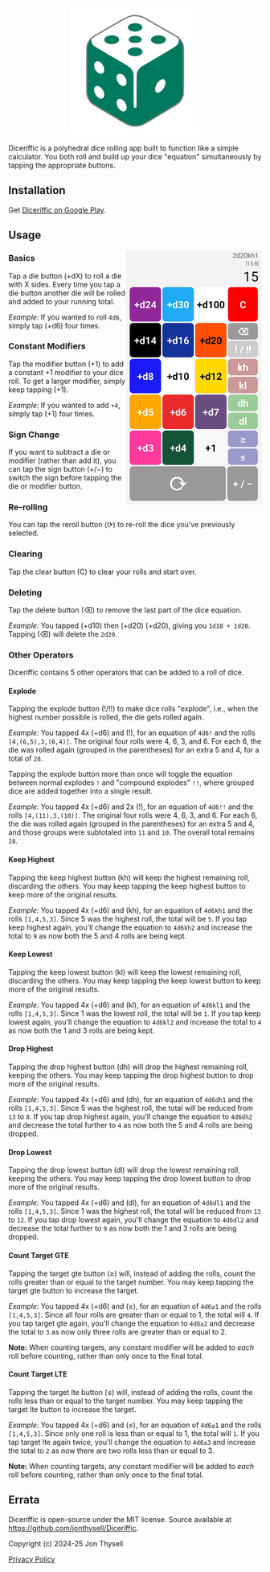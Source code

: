 <p align="center">
<img src="./icon.png" alt="Dicerrific Icon" />
</p>

Diceriffic is a polyhedral dice rolling app built to function like a simple calculator. You both roll and build up your dice "equation" simultaneously by tapping the appropriate buttons.

## Installation ##

Get [Diceriffic on Google Play](https://play.google.com/store/apps/details?id=com.jonthysell.diceriffic&hl=en-US).

## Usage ##

<img align="right" src="./screenshot.png" alt="Dicerrific Screenshot" />

### Basics ###

Tap a die button (+dX) to roll a die with X sides. Every time you tap a die button another die will be rolled and added to your running total.

*Example:* If you wanted to roll `4d6`, simply tap (+d6) four times.

### Constant Modifiers ###

Tap the modifier button (+1) to add a constant +1 modifier to your dice roll. To get a larger modifier, simply keep tapping (+1).

*Example:* If you wanted to add `+4`, simply tap (+1) four times.

### Sign Change ###

If you want to subtract a die or modifier (rather than add it), you can tap the sign button (+/−) to switch the sign before tapping the die or modifier button.

### Re-rolling ###

You can tap the reroll button (⟳) to re-roll the dice you've previously selected.

### Clearing ###

Tap the clear button (C) to clear your rolls and start over.

### Deleting ###

Tap the delete button (⌫) to remove the last part of the dice equation.

*Example:* You tapped (+d10) then (+d20) (+d20), giving you `1d10 + 1d20`. Tapping (⌫) will delete the `2d20`.

### Other Operators ###

Diceriffic contains 5 other operators that can be added to a roll of dice.

#### Explode ####

Tapping the explode button (!/!!) to make dice rolls "explode", i.e., when the highest number possible is rolled, the die gets rolled again.

*Example:* You tapped 4x (+d6) and (!), for an equation of `4d6!` and the rolls `[4,(6,5),3,(6,4)]`. The original four rolls were 4, 6, 3, and 6. For each 6, the die was rolled again (grouped in the parentheses) for an extra 5 and 4, for a total of `28`.

Tapping the explode button more than once will toggle the equation between normal explodes `!` and "compound explodes" `!!`, where grouped dice are added together into a single result.

*Example:* You tapped 4x (+d6) and 2x (!), for an equation of `4d6!!` and the rolls `[4,(11),3,(10)]`. The original four rolls were 4, 6, 3, and 6. For each 6, the die was rolled again (grouped in the parentheses) for an extra 5 and 4, and those groups were subtotaled into `11` and `10`. The overall total remains `28`.

#### Keep Highest ####

Tapping the keep highest button (kh) will keep the highest remaining roll, discarding the others. You may keep tapping the keep highest button to keep more of the original results.

*Example:* You tapped 4x (+d6) and (kh), for an equation of `4d6kh1` and the rolls `[1,4,5,3]`. Since 5 was the highest roll, the total will be `5`. If you tap keep highest again, you'll change the equation to `4d6kh2` and increase the total to `9` as now both the 5 and 4 rolls are being kept.

#### Keep Lowest ####

Tapping the keep lowest button (kl) will keep the lowest remaining roll, discarding the others. You may keep tapping the keep lowest button to keep more of the original results.

*Example:* You tapped 4x (+d6) and (kl), for an equation of `4d6kl1` and the rolls `[1,4,5,3]`. Since 1 was the lowest roll, the total will be `1`. If you tap keep lowest again, you'll change the equation to `4d6kl2` and increase the total to `4` as now both the 1 and 3 rolls are being kept.

#### Drop Highest ####

Tapping the drop highest button (dh) will drop the highest remaining roll, keeping the others. You may keep tapping the drop highest button to drop more of the original results.

*Example:* You tapped 4x (+d6) and (dh), for an equation of `4d6dh1` and the rolls `[1,4,5,3]`. Since 5 was the highest roll, the total will be reduced from `13` to `8`. If you tap drop highest again, you'll change the equation to `4d6dh2` and decrease the total further to `4` as now both the 5 and 4 rolls are being dropped.

#### Drop Lowest ####

Tapping the drop lowest button (dl) will drop the lowest remaining roll, keeping the others. You may keep tapping the drop lowest button to drop more of the original results.

*Example:* You tapped 4x (+d6) and (dl), for an equation of `4d6dl1` and the rolls `[1,4,5,3]`. Since 1 was the highest roll, the total will be reduced from `13` to `12`. If you tap drop lowest again, you'll change the equation to `4d6dl2` and decrease the total further to `9` as now both the 1 and 3 rolls are being dropped.

#### Count Target GTE ####

Tapping the target gte button (≥) will, instead of adding the rolls, count the rolls greater than or equal to the target number. You may keep tapping the target gte button to increase the target.

*Example:* You tapped 4x (+d6) and (≥), for an equation of `4d6≥1` and the rolls `[1,4,5,3]`. Since all four rolls are greater than or equal to 1, the total will `4`. If you tap target gte again, you'll change the equation to `4d6≥2` and decrease the total to `3` as now only three rolls are greater than or equal to 2.

**Note:** When counting targets, any constant modifier will be added to *each* roll before counting, rather than only once to the final total.

#### Count Target LTE ####

Tapping the target lte button (≤) will, instead of adding the rolls, count the rolls less than or equal to the target number. You may keep tapping the target lte button to increase the target.

*Example:* You tapped 4x (+d6) and (≤), for an equation of `4d6≤1` and the rolls `[1,4,5,3]`. Since only one roll is less than or equal to 1, the total will `1`. If you tap target lte again twice, you'll change the equation to `4d6≤3` and increase the total to `2` as now there are two rolls less than or equal to 3.

**Note:** When counting targets, any constant modifier will be added to *each* roll before counting, rather than only once to the final total.

## Errata ##

Diceriffic is open-source under the MIT license. Source available at https://github.com/jonthysell/Diceriffic.

Copyright (c) 2024-25 Jon Thysell

[Privacy Policy](./privacy-policy.md)
